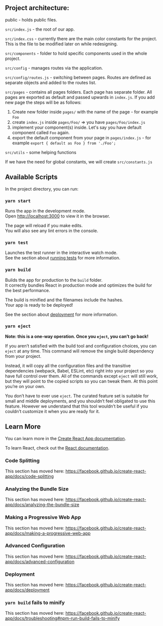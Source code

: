 ## Project architecture:
public - holds public files.

`src/index.js` - the root of our app. 

`src/index.css` - currently there are the main color constants for the project. This is the file to be modified later on while redesigning.

`src/components` - folder to hold specific components used in the whole project.

`src/config` - manages routes via the application.

`src/config/routes.js` - switching between pages. Routes are defined as separate objects and added to the routes list.

`src/pages` - contains all pages folders. Each page has separate folder. All pages are exported as default and passed upwards in `index.js`. If you add new page the steps will be as follows:
1) Create new folder inside `pages/` with the name of the page - for example `Foo`
2) create `index.js` inside `pages/Foo/` => you have `pages/Foo/index.js`
3) implement your component(s) inside. Let's say you have default component called `Foo` again.
4) export the default component from your page in `pages/index.js` - for example `export { default as Foo } from './Foo';`

`src/utils` - some helping functions

If we have the need for global constants, we will create `src/constants.js`

## Available Scripts

In the project directory, you can run:

### `yarn start`

Runs the app in the development mode.<br />
Open [http://localhost:3000](http://localhost:3000) to view it in the browser.

The page will reload if you make edits.<br />
You will also see any lint errors in the console.

### `yarn test`

Launches the test runner in the interactive watch mode.<br />
See the section about [running tests](https://facebook.github.io/create-react-app/docs/running-tests) for more information.

### `yarn build`

Builds the app for production to the `build` folder.<br />
It correctly bundles React in production mode and optimizes the build for the best performance.

The build is minified and the filenames include the hashes.<br />
Your app is ready to be deployed!

See the section about [deployment](https://facebook.github.io/create-react-app/docs/deployment) for more information.

### `yarn eject`

**Note: this is a one-way operation. Once you `eject`, you can’t go back!**

If you aren’t satisfied with the build tool and configuration choices, you can `eject` at any time. This command will remove the single build dependency from your project.

Instead, it will copy all the configuration files and the transitive dependencies (webpack, Babel, ESLint, etc) right into your project so you have full control over them. All of the commands except `eject` will still work, but they will point to the copied scripts so you can tweak them. At this point you’re on your own.

You don’t have to ever use `eject`. The curated feature set is suitable for small and middle deployments, and you shouldn’t feel obligated to use this feature. However we understand that this tool wouldn’t be useful if you couldn’t customize it when you are ready for it.

## Learn More

You can learn more in the [Create React App documentation](https://facebook.github.io/create-react-app/docs/getting-started).

To learn React, check out the [React documentation](https://reactjs.org/).

### Code Splitting

This section has moved here: https://facebook.github.io/create-react-app/docs/code-splitting

### Analyzing the Bundle Size

This section has moved here: https://facebook.github.io/create-react-app/docs/analyzing-the-bundle-size

### Making a Progressive Web App

This section has moved here: https://facebook.github.io/create-react-app/docs/making-a-progressive-web-app

### Advanced Configuration

This section has moved here: https://facebook.github.io/create-react-app/docs/advanced-configuration

### Deployment

This section has moved here: https://facebook.github.io/create-react-app/docs/deployment

### `yarn build` fails to minify

This section has moved here: https://facebook.github.io/create-react-app/docs/troubleshooting#npm-run-build-fails-to-minify
